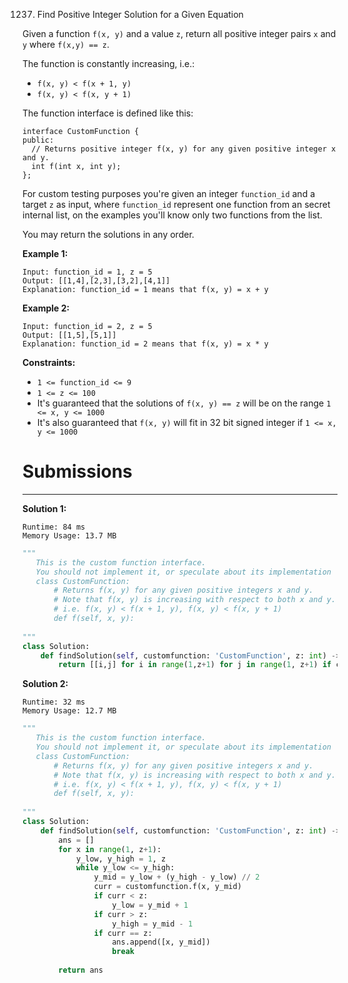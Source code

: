 1237. Find Positive Integer Solution for a Given Equation

Given a function  `f(x, y)` and a value `z`, return all positive integer pairs `x` and `y` where `f(x,y) == z`.

The function is constantly increasing, i.e.:

* `f(x, y) < f(x + 1, y)`
* `f(x, y) < f(x, y + 1)`

The function interface is defined like this: 

```
interface CustomFunction {
public:
  // Returns positive integer f(x, y) for any given positive integer x and y.
  int f(int x, int y);
};
```

For custom testing purposes you're given an integer `function_id` and a target `z` as input, where `function_id` represent one function from an secret internal list, on the examples you'll know only two functions from the list.  

You may return the solutions in any order.

 
**Example 1:**
```
Input: function_id = 1, z = 5
Output: [[1,4],[2,3],[3,2],[4,1]]
Explanation: function_id = 1 means that f(x, y) = x + y
```

**Example 2:**
```
Input: function_id = 2, z = 5
Output: [[1,5],[5,1]]
Explanation: function_id = 2 means that f(x, y) = x * y
```

**Constraints:**

* `1 <= function_id <= 9`
* `1 <= z <= 100`
* It's guaranteed that the solutions of `f(x, y) == z` will be on the range `1 <= x, y <= 1000`
* It's also guaranteed that `f(x, y)` will fit in 32 bit signed integer if `1 <= x, y <= 1000`

# Submissions
---
**Solution 1:**
```
Runtime: 84 ms
Memory Usage: 13.7 MB
```
```python
"""
   This is the custom function interface.
   You should not implement it, or speculate about its implementation
   class CustomFunction:
       # Returns f(x, y) for any given positive integers x and y.
       # Note that f(x, y) is increasing with respect to both x and y.
       # i.e. f(x, y) < f(x + 1, y), f(x, y) < f(x, y + 1)
       def f(self, x, y):
  
"""
class Solution:
    def findSolution(self, customfunction: 'CustomFunction', z: int) -> List[List[int]]:
        return [[i,j] for i in range(1,z+1) for j in range(1, z+1) if customfunction.f(i,j) == z ]
```

**Solution 2:**
```
Runtime: 32 ms
Memory Usage: 12.7 MB
```
```python
"""
   This is the custom function interface.
   You should not implement it, or speculate about its implementation
   class CustomFunction:
       # Returns f(x, y) for any given positive integers x and y.
       # Note that f(x, y) is increasing with respect to both x and y.
       # i.e. f(x, y) < f(x + 1, y), f(x, y) < f(x, y + 1)
       def f(self, x, y):
  
"""
class Solution:
    def findSolution(self, customfunction: 'CustomFunction', z: int) -> List[List[int]]:
        ans = []
        for x in range(1, z+1):
            y_low, y_high = 1, z
            while y_low <= y_high:
                y_mid = y_low + (y_high - y_low) // 2
                curr = customfunction.f(x, y_mid)
                if curr < z:
                    y_low = y_mid + 1
                if curr > z:
                    y_high = y_mid - 1
                if curr == z:
                    ans.append([x, y_mid])
                    break    
                    
        return ans
```